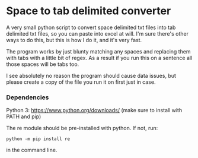 # Space to tab delimited converter
A very small python script to convert space delimited txt files into tab delimited txt files, so you can paste into excel at will. I'm sure there's other ways to do this, but this is how I do it, and it's very fast.

The program works by just blunty matching any spaces and replacing them with tabs with a little bit of regex. As a result if you run this on a sentence all those spaces will be tabs too.

I see absolutely no reason the program should cause data issues, but please create a copy of the file you run it on first just in case. 

### Dependencies
Python 3: https://www.python.org/downloads/
(make sure to install with PATH and pip)

The re module should be pre-installed with python. If not, run:
```
python -m pip install re
```
in the command line.
